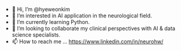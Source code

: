 - 👋 Hi, I’m @hyeweonkim
- 👀 I’m interested in AI application in the neurological field.
- 🌱 I’m currently learning Python.
- 💞️ I’m looking to collaborate my clinical perspectives with AI & data science specialists.
- 📫 How to reach me ... https://www.linkedin.com/in/neurohw/

<!---
hyeweonkim/hyeweonkim is a ✨ special ✨ repository because its `README.md` (this file) appears on your GitHub profile.
You can click the Preview link to take a look at your changes.
--->
